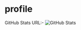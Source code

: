 # profile


GitHub Stats URL:-
![GitHub Stats](https://github-readme-stats.vercel.app/api?username=ashinga48&theme=radical)
